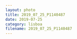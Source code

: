 ```yaml
---
layout: photo
title: 2019_07_25_P1140487
date: 2019-07-25
category: lisboa
filename: 2019_07_25_P1140487
---
```

